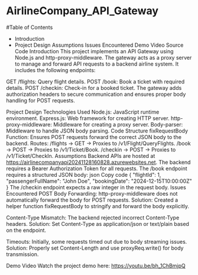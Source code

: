 # AirlineCompany_API_Gateway
#Table of Contents
* Introduction
* Project Design
Assumptions
Issues Encountered
Demo Video
Source Code
Introduction
This project implements an API Gateway using Node.js and http-proxy-middleware. The gateway acts as a proxy server to manage and forward API requests to a backend airline system. It includes the following endpoints:

GET /flights: Query flight details.
POST /book: Book a ticket with required details.
POST /checkin: Check-in for a booked ticket.
The gateway adds authorization headers to secure communication and ensures proper body handling for POST requests.

Project Design
Technologies Used
Node.js: JavaScript runtime environment.
Express.js: Web framework for creating HTTP server.
http-proxy-middleware: Middleware for creating a proxy server.
Body-parser: Middleware to handle JSON body parsing.
Code Structure
fixRequestBody Function: Ensures POST requests forward the correct JSON body to the backend.
Routes:
/flights → GET → Proxies to /v1/Flight/QueryFlights.
/book → POST → Proxies to /v1/Ticket/Book.
/checkin → POST → Proxies to /v1/Ticket/CheckIn.
Assumptions
Backend APIs are hosted at https://airlinecompanyapi20241128160828.azurewebsites.net.
The backend requires a Bearer Authorization Token for all requests.
The /book endpoint requires a structured JSON body:
json
Copy code
{
  "flightId": 1,
  "passengerFullName": "John Doe",
  "bookingDate": "2024-12-15T10:00:00Z"
}
The /checkin endpoint expects a raw integer in the request body.
Issues Encountered
POST Body Forwarding:
http-proxy-middleware does not automatically forward the body for POST requests.
Solution: Created a helper function fixRequestBody to stringify and forward the body explicitly.

Content-Type Mismatch:
The backend rejected incorrect Content-Type headers.
Solution: Set Content-Type as application/json or text/plain based on the endpoint.

Timeouts:
Initially, some requests timed out due to body streaming issues.
Solution: Properly set Content-Length and use proxyReq.write() for body transmission.

Demo Video
Watch the project demo here: https://youtu.be/bh_1ChBmjpQ
